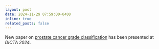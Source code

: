 ```yaml
---
layout: post
date: 2024-11-29 07:59:00-0400
inline: true
related_posts: false
---
```


New paper on [prostate cancer grade classification](https://doi.org/10.1109/DICTA63115.2024.00073) has been presented at _DICTA 2024_.

